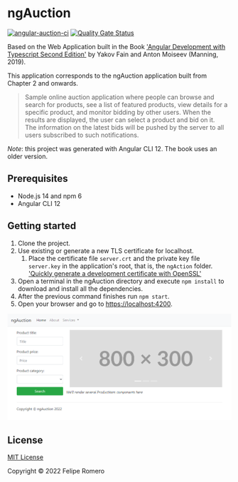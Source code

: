 # ngAuction

[![angular-auction-ci][4]][5] [![Quality Gate Status][1]][2]

Based on the Web Application built in the Book ['Angular Development with Typescript Second Edition'][3] by Yakov Fain and Anton Moiseev (Manning, 2019).

This application corresponds to the ngAuction application built from Chapter 2 and onwards.

>Sample online auction application where people can browse and search for products, see a list of featured products, view details for a specific product, and monitor bidding by other users.
When the results are displayed, the user can select a product and
bid on it.  
The information on the latest bids will be pushed by the server to all users subscribed to such notifications.

_Note_: this project was generated with Angular CLI 12. The book uses an older version.

## Prerequisites

- Node.js 14 and npm 6
- Angular CLI 12

## Getting started

1. Clone the project.
1. Use existing or generate a new TLS certificate for localhost.
    1. Place the certificate file `server.crt` and the private key file `server.key` in the application's root, that is, the `ngAction` folder. ['Quickly generate a development certificate with OpenSSL'][6]
1. Open a terminal in the ngAuction directory and execute `npm install` to download and install all the dependencies.
1. After the previous command finishes run `npm start`.
1. Open your browser and go to <https://localhost:4200>.

![Home screen](/.github/assets/cover.png)

## License

[MIT License](./LICENSE)

Copyright &copy; 2022 Felipe Romero

[1]: https://sonarcloud.io/api/project_badges/measure?project=feliperomero3_angular-auction&metric=alert_status
[2]: https://sonarcloud.io/summary/new_code?id=feliperomero3_angular-auction
[3]: https://www.manning.com/books/angular-development-with-typescript-second-edition
[4]: https://github.com/feliperomero3/angular-auction/actions/workflows/angular-auction-ci.yml/badge.svg
[5]: https://github.com/feliperomero3/angular-auction/actions/workflows/angular-auction-ci.yml
[6]: https://gist.github.com/feliperomero3/a6282b0e7ca579fff0e296227675190d
